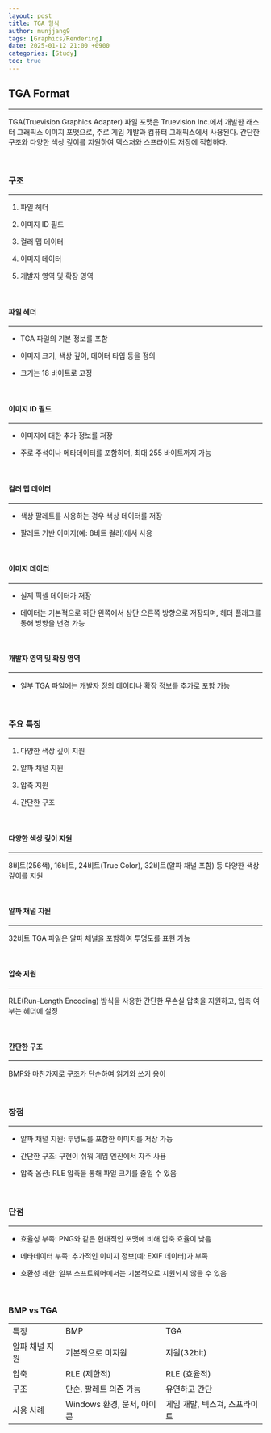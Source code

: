 ```yaml
---
layout: post
title: TGA 형식
author: munjjang9
tags: [Graphics/Rendering]
date: 2025-01-12 21:00 +0900
categories: [Study]
toc: true
---
```


## TGA Format
---

TGA(Truevision Graphics Adapter) 파일 포맷은 Truevision Inc.에서 개발한 래스터 그래픽스 이미지 포맷으로, 주로 게임 개발과 컴퓨터 그래픽스에서 사용된다. 간단한 구조와 다양한 색상 깊이를 지원하여 텍스처와 스프라이트 저장에 적합하다.

<br>

### 구조
---
1. 파일 헤더

2. 이미지 ID 필드

3. 컬러 맵 데이터

4. 이미지 데이터

5. 개발자 영역 및 확장 영역

<br>

#### 파일 헤더
---
- TGA 파일의 기본 정보를 포함

- 이미지 크기, 색상 깊이, 데이터 타입 등을 정의

- 크기는 18 바이트로 고정

<br>

#### 이미지 ID 필드
---
- 이미지에 대한 추가 정보를 저장

- 주로 주석이나 메타데이터를 포함하며, 최대 255 바이트까지 가능

<br>

#### 컬러 맵 데이터
---
- 색상 팔레트를 사용하는 경우 색상 데이터를 저장

- 팔레트 기반 이미지(예: 8비트 컬러)에서 사용

<br>

#### 이미지 데이터
---
- 실제 픽셀 데이터가 저장

- 데이터는 기본적으로 하단 왼쪽에서 상단 오른쪽 방향으로 저장되며, 헤더 플래그를 통해 방향을 변경 가능

<br>

#### 개발자 영역 및 확장 영역
---
- 일부 TGA 파일에는 개발자 정의 데이터나 확장 정보를 추가로 포함 가능

<br>

### 주요 특징
--- 
1. 다양한 색상 깊이 지원

2. 알파 채널 지원

3. 압축 지원

4. 간단한 구조

<br>

#### 다양한 색상 깊이 지원
---
8비트(256색), 16비트, 24비트(True Color), 32비트(알파 채널 포함) 등 다양한 색상 깊이를 지원

<br>

#### 알파 채널 지원
---
32비트 TGA 파일은 알파 채널을 포함하여 투명도를 표현 가능

<br>

#### 압축 지원
---
RLE(Run-Length Encoding) 방식을 사용한 간단한 무손실 압축을 지원하고, 압축 여부는 헤더에 설정

<br>

#### 간단한 구조
---
BMP와 마찬가지로 구조가 단순하여 읽기와 쓰기 용이

<br>

### 장점
---
- 알파 채널 지원: 투명도를 포함한 이미지를 저장 가능

- 간단한 구조: 구현이 쉬워 게임 엔진에서 자주 사용

- 압축 옵션: RLE 압축을 통해 파일 크기를 줄일 수 있음

<br>

### 단점
---
- 효율성 부족: PNG와 같은 현대적인 포맷에 비해 압축 효율이 낮음

- 메타데이터 부족: 추가적인 이미지 정보(예: EXIF 데이터)가 부족

- 호환성 제한: 일부 소프트웨어에서는 기본적으로 지원되지 않을 수 있음

<br>

### BMP vs TGA

<table style="border: 2px;">
  <tr>
    <td> 특징 </td>
    <td> BMP </td>
    <td> TGA </td>
  </tr>

  <tr>
    <td> 알파 채널 지원 </td>
    <td> 기본적으로 미지원 </td>
    <td> 지원(32bit) </td>
  </tr>

  <tr>
    <td> 압축 </td>
    <td> RLE (제한적) </td>
    <td> RLE (효율적) </td>
  </tr>
  
  <tr>
    <td> 구조 </td>
    <td> 단순. 팔레트 의존 가능 </td>
    <td> 유연하고 간단 </td>
  </tr>
  
  <tr>
    <td> 사용 사례 </td>
    <td> Windows 환경, 문서, 아이콘 </td>
    <td> 게임 개발, 텍스쳐, 스프라이트 </td>
  </tr>
</table>